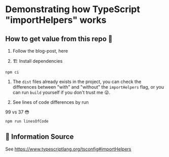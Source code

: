 # Demonstrating how TypeScript "importHelpers" works

## How to get value from this repo 💎

1. Follow the blog-post, here

1. 🏗️ Install dependencies

```
npm ci
```

1. The `dist` files already exists in the project, you can check the differences between "with" and "without" the `importHelpers` flag, or you can run `build` yourself if you don't trust me 😜.

1. See lines of code differences by run

99 vs 37 😳

```
npm run linesOfCode
```

## 🔗 Information Source

See https://www.typescriptlang.org/tsconfig#importHelpers
